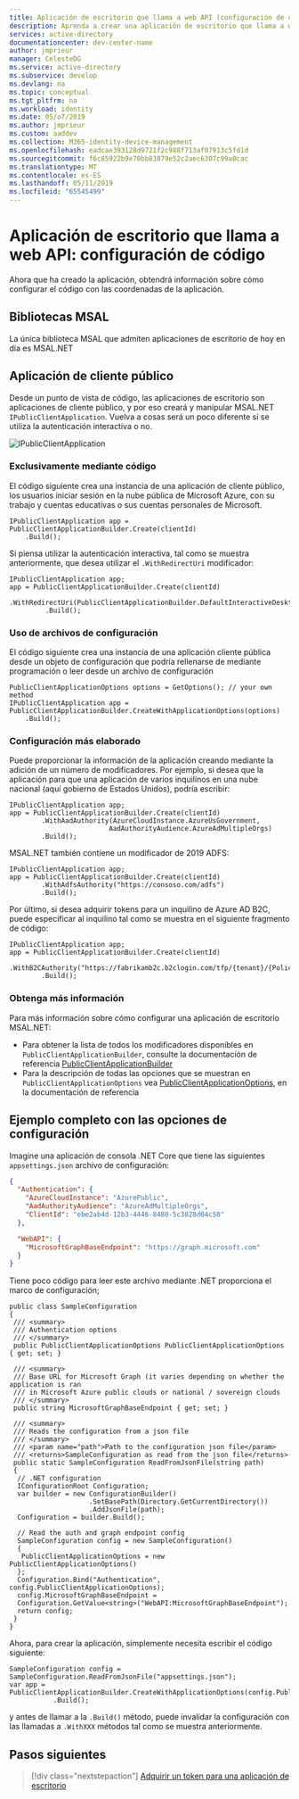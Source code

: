 ```yaml
---
title: Aplicación de escritorio que llama a web API (configuración de código), plataforma Microsoft identity
description: Aprenda a crear una aplicación de escritorio que llama a web API (configuración de código de la aplicación)
services: active-directory
documentationcenter: dev-center-name
author: jmprieur
manager: CelesteDG
ms.service: active-directory
ms.subservice: develop
ms.devlang: na
ms.topic: conceptual
ms.tgt_pltfrm: na
ms.workload: identity
ms.date: 05/o7/2019
ms.author: jmprieur
ms.custom: aaddev
ms.collection: M365-identity-device-management
ms.openlocfilehash: eadcae393128d9721f2c988f713af07913c5fd1d
ms.sourcegitcommit: f6c85922b9e70bb83879e52c2aec6307c99a0cac
ms.translationtype: MT
ms.contentlocale: es-ES
ms.lasthandoff: 05/11/2019
ms.locfileid: "65545499"
---
```

# <a name="desktop-app-that-calls-web-apis---code-configuration"></a>Aplicación de escritorio que llama a web API: configuración de código

Ahora que ha creado la aplicación, obtendrá información sobre cómo configurar el código con las coordenadas de la aplicación.

## <a name="msal-libraries"></a>Bibliotecas MSAL

La única biblioteca MSAL que admiten aplicaciones de escritorio de hoy en día es MSAL.NET

## <a name="public-client-application"></a>Aplicación de cliente público

Desde un punto de vista de código, las aplicaciones de escritorio son aplicaciones de cliente público, y por eso creará y manipular MSAL.NET `IPublicClientApplication`. Vuelva a cosas será un poco diferente si se utiliza la autenticación interactiva o no.

![IPublicClientApplication](media/scenarios/public-client-application.png)

### <a name="exclusively-by-code"></a>Exclusivamente mediante código

El código siguiente crea una instancia de una aplicación de cliente público, los usuarios iniciar sesión en la nube pública de Microsoft Azure, con su trabajo y cuentas educativas o sus cuentas personales de Microsoft.

```CSharp
IPublicClientApplication app = PublicClientApplicationBuilder.Create(clientId)
    .Build();
```

Si piensa utilizar la autenticación interactiva, tal como se muestra anteriormente, que desea utilizar el `.WithRedirectUri` modificador:

```CSharp
IPublicClientApplication app;
app = PublicClientApplicationBuilder.Create(clientId)
        .WithRedirectUri(PublicClientApplicationBuilder.DefaultInteractiveDesktopRedirectUri)
         .Build();
```

### <a name="using-configuration-files"></a>Uso de archivos de configuración

El código siguiente crea una instancia de una aplicación cliente pública desde un objeto de configuración que podría rellenarse de mediante programación o leer desde un archivo de configuración

```CSharp
PublicClientApplicationOptions options = GetOptions(); // your own method
IPublicClientApplication app = PublicClientApplicationBuilder.CreateWithApplicationOptions(options)
    .Build();
```

### <a name="more-elaborated-configuration"></a>Configuración más elaborado

Puede proporcionar la información de la aplicación creando mediante la adición de un número de modificadores. Por ejemplo, si desea que la aplicación para que una aplicación de varios inquilinos en una nube nacional (aquí gobierno de Estados Unidos), podría escribir:

```CSharp
IPublicClientApplication app;
app = PublicClientApplicationBuilder.Create(clientId)
        .WithAadAuthority(AzureCloudInstance.AzureUsGovernment,
                         AadAuthorityAudience.AzureAdMultipleOrgs)
        .Build();
```

MSAL.NET también contiene un modificador de 2019 ADFS:

```CSharp
IPublicClientApplication app;
app = PublicClientApplicationBuilder.Create(clientId)
        .WithAdfsAuthority("https://consoso.com/adfs")
        .Build();
```

Por último, si desea adquirir tokens para un inquilino de Azure AD B2C, puede especificar al inquilino tal como se muestra en el siguiente fragmento de código:

```CSharp
IPublicClientApplication app;
app = PublicClientApplicationBuilder.Create(clientId)
        .WithB2CAuthority("https://fabrikamb2c.b2clogin.com/tfp/{tenant}/{PolicySignInSignUp}")
        .Build();
```

### <a name="learn-more"></a>Obtenga más información

Para más información sobre cómo configurar una aplicación de escritorio MSAL.NET:

- Para obtener la lista de todos los modificadores disponibles en `PublicClientApplicationBuilder`, consulte la documentación de referencia [PublicClientApplicationBuilder](https://docs.microsoft.com/dotnet/api/microsoft.identity.client.publicclientapplicationbuilder#methods)
- Para la descripción de todas las opciones que se muestran en `PublicClientApplicationOptions` vea [PublicClientApplicationOptions](https://docs.microsoft.com/dotnet/api/microsoft.identity.client.publicclientapplicationoptions), en la documentación de referencia

## <a name="complete-example-with-configuration-options"></a>Ejemplo completo con las opciones de configuración

Imagine una aplicación de consola .NET Core que tiene las siguientes `appsettings.json` archivo de configuración:

```JSon
{
  "Authentication": {
    "AzureCloudInstance": "AzurePublic",
    "AadAuthorityAudience": "AzureAdMultipleOrgs",
    "ClientId": "ebe2ab4d-12b3-4446-8480-5c3828d04c50"
  },

  "WebAPI": {
    "MicrosoftGraphBaseEndpoint": "https://graph.microsoft.com"
  }
}
```

Tiene poco código para leer este archivo mediante .NET proporciona el marco de configuración;

```CSharp
public class SampleConfiguration
{
 /// <summary>
 /// Authentication options
 /// </summary>
 public PublicClientApplicationOptions PublicClientApplicationOptions { get; set; }

 /// <summary>
 /// Base URL for Microsoft Graph (it varies depending on whether the application is ran
 /// in Microsoft Azure public clouds or national / sovereign clouds
 /// </summary>
 public string MicrosoftGraphBaseEndpoint { get; set; }

 /// <summary>
 /// Reads the configuration from a json file
 /// </summary>
 /// <param name="path">Path to the configuration json file</param>
 /// <returns>SampleConfiguration as read from the json file</returns>
 public static SampleConfiguration ReadFromJsonFile(string path)
 {
  // .NET configuration
  IConfigurationRoot Configuration;
  var builder = new ConfigurationBuilder()
                    .SetBasePath(Directory.GetCurrentDirectory())
                    .AddJsonFile(path);
  Configuration = builder.Build();

  // Read the auth and graph endpoint config
  SampleConfiguration config = new SampleConfiguration()
  {
   PublicClientApplicationOptions = new PublicClientApplicationOptions()
  };
  Configuration.Bind("Authentication", config.PublicClientApplicationOptions);
  config.MicrosoftGraphBaseEndpoint =
  Configuration.GetValue<string>("WebAPI:MicrosoftGraphBaseEndpoint");
  return config;
 }
}
```

Ahora, para crear la aplicación, simplemente necesita escribir el código siguiente:

```CSharp
SampleConfiguration config = SampleConfiguration.ReadFromJsonFile("appsettings.json");
var app = PublicClientApplicationBuilder.CreateWithApplicationOptions(config.PublicClientApplicationOptions)
           .Build();
```

y antes de llamar a la `.Build()` método, puede invalidar la configuración con las llamadas a `.WithXXX` métodos tal como se muestra anteriormente.

## <a name="next-steps"></a>Pasos siguientes

> [!div class="nextstepaction"]
> [Adquirir un token para una aplicación de escritorio](scenario-desktop-acquire-token.md)
